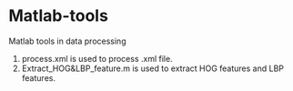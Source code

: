 # Matlab-tools
Matlab tools in data processing

1. process.xml is used to process .xml file.
2. Extract_HOG&LBP_feature.m is used to extract HOG features and LBP features.
